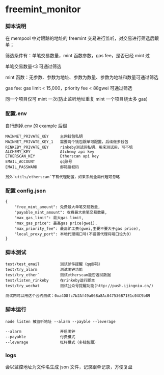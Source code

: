 ﻿# freemint_monitor

### 脚本说明

在 mempool 中对跟踪的地址的 freemint 交易进行监听，对交易进行筛选后跟单；

筛选条件有：单笔交易数量，mint 函数参数，gas fee，是否已经 mint 过

单笔交易数量<3 可通过筛选

mint 函数：无参数、参数为地址、参数为数量、参数为地址和数量可通过筛选

gas fee: gas limit < 15,000，priority fee < 88gwei 可通过筛选

同一个项目仅可 mint 一次(防止监听地址重复 mint 一个项目烧太多 gas)

### 配置.env

自行删掉.env 的 example 后缀

```
MAINNET_PRIVATE_KEY     主网钱包私钥
MAINNET_PRIVATE_KEY_1   需要两个钱包跟单可配置，后续做多钱包
RINKEBY_PRIVATE_KEY     rinkeby测试网私钥，用来测试用，可不填
ALCHEMY_KEY             Alchemy api key
ETHERSCAN_KEY           Etherscan api key
EMAIL_ACCOUNT           qq账号
EMAIL_PASSWARD          邮箱授权码
```

```
另外`utils/etherscan`下有代理配置，如果系统全局代理可忽略
```

### 配置 config.json

```
{
    "free_mint_amount": 免费最大单笔交易数量,
    "payable_mint_amount": 收费最大单笔交易数量,
    "max_gas_limit": 最大gas limit,
    "max_gas_price": 最高gas price(gwei),
    "max_priority_fee": 最高矿工费(gwei,主要不要大于gas price),
    "local_proxy_port": 本地代理端口号(不设置代理将端口设为0)
}
```

### 脚本测试

```
test/test_email         测试邮件提醒（qq邮箱）
test/try_alarm          测试闹钟功能
test/try_ether`         测试etherscan能否返回数据
test/listen_rinkeby     在rinkeby运行脚本
test/try_wechat         测试公众号提醒功能(http://push.ijingniu.cn/)

测试网可以用这个合约测试：0xa4D8fc7b2Af49a06Ba8Ac047536B71E1c04C9b89
```

### 脚本运行

```
node listen 被监听地址 --alarm --payble --leverage

--alarm                 开启闹钟
--payable               付费模式
--leverage              杠杆模式（多钱包跟）
```

### logs

会以监控地址为文件名生成 json 文件，记录跟单记录，方便复盘
